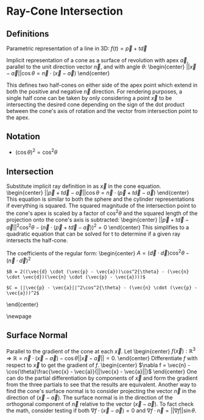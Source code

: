 # Ray-Cone Intersection

## Definitions
Parametric representation of a line in 3D: $f(t) = \vec{p} + t\vec{d}$ 

Implicit representation of a cone as a surface of revolution with apex $\vec{a}$, 
parallel to the unit direction vector $\vec{n}$, and with angle $\theta$: 
\begin{center}
$||\vec{x} - \vec{a}||\cos{\theta} = \vec{n} \cdot (\vec{x} - \vec{a})$
\end{center}

This defines two half-cones on either side of the apex point which extend in both the positive and negative $\vec{n}$ direction. For rendering purposes,
a single half cone can be taken by only considering a point $\vec{x}$ to be intersecting the desired cone depending on the sign of the dot product between the cone's axis of rotation and the vector from intersection point to the apex. 

## Notation
* $(\cos{\theta})^2 = \cos^2{\theta}$

## Intersection
Substitute implicit ray definition in as $\vec{x}$ in the cone equation. 
\begin{center} 
    $||\vec{p} + t\vec{d} - \vec{a}||\cos{\theta} = \vec{n} \cdot (\vec{p} + t\vec{d} - \vec{a})$
\end{center}
This equation is similar to both the sphere and the cylinder representations if everything is squared. The squared magnitude of the intersection point to the cone's apex is scaled by a factor of $\cos^2{\theta}$ and the squared length of the projection onto the cone's axis is subtracted:
\begin{center}
$||\vec{p} + t\vec{d} - \vec{a}||^2\cos^2{\theta} - (\vec{n} \cdot (\vec{p} + t\vec{d} - \vec{a}))^2 = 0$
\end{center}
This simplifies to a quadratic equation that can be solved for t to determine if a given ray intersects the half-cone.

The coefficients of the regular form:
\begin{center}
    $A = (\vec{d} \cdot \vec{d})\cos^2{\theta} - (\vec{n} \cdot \vec{d})^2$

    $B = 2((\vec{d} \cdot (\vec{p} - \vec{a}))\cos^2{\theta} - (\vec{n} \cdot \vec{d})(\vec{n} \cdot (\vec{p} - \vec{a})))$

    $C = ||\vec{p} - \vec{a}||^2\cos^2{\theta} - (\vec{n} \cdot (\vec{p} - \vec{a}))^2$ 
\end{center} 

\newpage

## Surface Normal
Parallel to the gradient of the cone at each $\vec{x}$. Let 
\begin{center}
    $f(\vec{x}) : \mathbb{R}^3 \Rightarrow \mathbb{R} = \vec{n} \cdot (\vec{x} - \vec{a}) - \cos{\theta}||\vec{x} - \vec{a}|| = 0$. 
\end{center}
Differentiate $f$ with respect to $\vec{x}$ to get the gradient of $f$. 
\begin{center}
    $\nabla f = \vec{n} - \cos{\theta}\frac{\vec{x} - \vec{a}}{||\vec{x} - \vec{a}||}$
\end{center}
One can do the partial differentiation by components of $\vec{x}$ and form the gradient from the three partials to see that the results are equivalent. Another way to find the cone's surface normal is to consider projecting the vector $\vec{n}$ in the direction of $(\vec{x} - \vec{a})$. The surface normal is in the direction of the orthogonal component of $\vec{n}$ relative to the vector $(\vec{x} - \vec{a})$. To fact check the math, consider testing if both $\nabla f \cdot (\vec{x} - \vec{a}) = 0$ and $\nabla f \cdot \vec{n} = ||\nabla f||\sin{\theta}$.